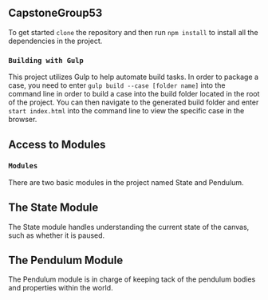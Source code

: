 ## CapstoneGroup53

To get started `clone` the repository and then run `npm install` to install all the dependencies in the project.

### `Building with Gulp`

This project utilizes Gulp to help automate build tasks. In order to package a case, you need to enter `gulp build --case [folder name]` into the command line in order to build a case into the build folder located in the root of the project. You can then navigate to the generated build folder and enter `start index.html` into the command line to view the specific case in the browser. 

## Access to Modules

### `Modules`

There are two basic modules in the project named State and Pendulum.

## The State Module

The State module handles understanding the current state of the canvas, such as whether it is paused.

## The Pendulum Module

The Pendulum module is in charge of keeping tack of the pendulum bodies and properties within the world.
